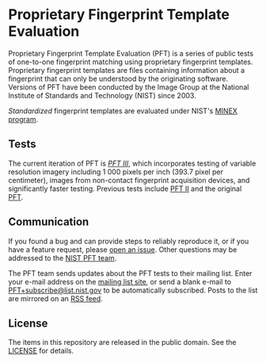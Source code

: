Proprietary Fingerprint Template Evaluation
===========================================

Proprietary Fingerprint Template Evaluation (PFT) is a series of public tests of
one-to-one fingerprint matching using proprietary fingerprint templates.
Proprietary fingerprint templates are files containing information about a
fingerprint that can only be understood by the originating software. Versions of
PFT have been conducted by the Image Group at the National Institute of
Standards and Technology (NIST) since 2003.

*Standardized* fingerprint templates are evaluated under NIST's [MINEX program].

Tests
-----
The current iteration of PFT is [*PFT III*][pft3-gh], which incorporates
testing of variable resolution imagery including 1 000 pixels per inch (393.7
pixel per centimeter), images from non-contact fingerprint acquisition devices,
and significantly faster testing. Previous tests include [PFT II](2010–2019)
and the original [PFT](2003–2010).

Communication
-------------
If you found a bug and can provide steps to reliably reproduce it, or if you
have a feature request, please [open an issue]. Other questions may be addressed
to the [NIST PFT team](mailto:pft@nist.gov).

The PFT team sends updates about the PFT tests to their mailing list. Enter your
e-mail address on the [mailing list site], or send a blank e-mail to
PFT+subscribe@list.nist.gov to be automatically subscribed. Posts to the list
are mirrored on an [RSS feed].

License
-------
The items in this repository are released in the public domain. See the
[LICENSE] for details.

[MINEX program]: https://github.com/usnistgov/minex
[pft3-gh]: https://github.com/usnistgov/pft/tree/master/pftiii
[PFT II]: https://www.nist.gov/itl/iad/image-group/proprietary-fingerprint-template-evaluation-pftii
[PFT]: https://www.nist.gov/itl/iad/image-group/nist-proprietary-fingerprint-template-pft-evaluation-2003-2010
[open an issue]: https://github.com/usnistgov/pft/issues
[mailing list site]: https://groups.google.com/a/list.nist.gov/forum/#!forum/pft/join
[RSS feed]: https://groups.google.com/a/list.nist.gov/forum/feed/pft/msgs/rss.xml
[LICENSE]: https://github.com/usnistgov/pft/blob/master/LICENSE.md
